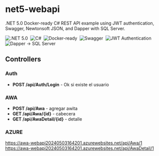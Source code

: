 

# net5-webapi

.NET 5.0 Docker-ready C# REST API example using JWT authentication, Swagger, Newtonsoft JSON, and Dapper with SQL Server.



![.NET 5.0](https://img.shields.io/badge/-.NET_5.0-141321?style=for-the-badge&logo=.net&logoColor=ba46d8)&nbsp;
![C#](https://img.shields.io/badge/-C%23-141321?style=for-the-badge&logo=c-sharp&logoColor=239120)&nbsp;
![Docker-ready](https://img.shields.io/badge/-Docker--ready-141321?style=for-the-badge&logo=Docker&logoColor=2496ED)&nbsp;
![Swagger](https://img.shields.io/badge/-Swagger-141321?style=for-the-badge&logo=Swagger&logoColor=85EA2D)&nbsp;
![JWT Authentication](https://img.shields.io/badge/-JWT_Authentication-141321?style=for-the-badge&logo=JSON-Web-Tokens&logoColor=ffffff)&nbsp;
![Dapper -> SQL Server](https://img.shields.io/badge/-Dapper_-->_SQL%20Server-141321?style=for-the-badge&logo=Microsoft-SQL-Server&logoColor=CC2927)&nbsp;


## Controllers

### Auth

 - **POST /api/Auth/Login** - Ok si existe el usuario

 
### AWA

 - **POST /api/Awa** - agregar awita
 - **GET /api/Awa/{id}** - cabecera
 - **GET /api/AwaDetail/{id}** - detalle
 
 
### AZURE

 
 https://awa-webapi20240503164201.azurewebsites.net/api/Awa/1
 https://awa-webapi20240503164201.azurewebsites.net/api/AwaDetail/1

 
